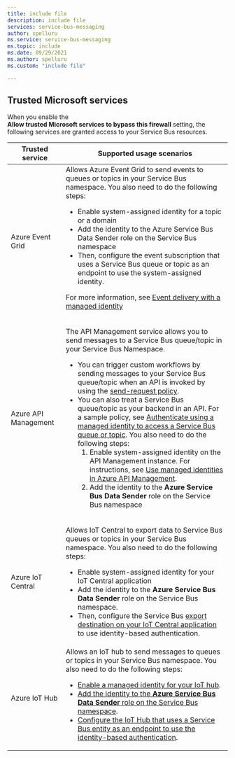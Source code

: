 ```yaml
---
title: include file
description: include file
services: service-bus-messaging
author: spelluru
ms.service: service-bus-messaging
ms.topic: include
ms.date: 09/29/2021
ms.author: spelluru
ms.custom: "include file"

---
```


## Trusted Microsoft services
When you enable the **Allow trusted Microsoft services to bypass this firewall** setting, the following services are granted access to your Service Bus resources.

| Trusted service | Supported usage scenarios | 
| --------------- | ------------------------- | 
| Azure Event Grid | Allows Azure Event Grid to send events to queues or topics in your Service Bus namespace. You also need to do the following steps: <ul><li>Enable system-assigned identity for a topic or a domain</li><li>Add the identity to the Azure Service Bus Data Sender role on the Service Bus namespace</li><li>Then, configure the event subscription that uses a Service Bus queue or topic as an endpoint to use the system-assigned identity.</li></ul> <p>For more information, see [Event delivery with a managed identity](../../event-grid/managed-service-identity.md)</p>|
| Azure API Management | <p>The API Management service allows you to send messages to a Service Bus queue/topic in your Service Bus Namespace.</p><ul><li>You can trigger custom workflows by sending messages to your Service Bus queue/topic when an API is invoked by using the [send-request policy](../../api-management/api-management-sample-send-request.md).</li><li>You can also treat a Service Bus queue/topic as your backend in an API. For a sample policy, see [Authenticate using a managed identity to access a Service Bus queue or topic](https://github.com/Azure/api-management-policy-snippets/blob/master/examples/Authenticate%20using%20Managed%20Identity%20to%20access%20Service%20Bus.xml). You also need to do the following steps:<ol><li>Enable system-assigned identity on the API Management instance. For instructions, see [Use managed identities in Azure API Management](../../api-management/api-management-howto-use-managed-service-identity.md).</li><li>Add the identity to the **Azure Service Bus Data Sender** role on the Service Bus namespace</li></ol></li></ul> | 
| Azure IoT Central | <p>Allows IoT Central to export data to Service Bus queues or topics in your Service Bus namespace. You also need to do the following steps:</p><ul><li>Enable system-assigned identity for your IoT Central application</li><li>Add the identity to the **Azure Service Bus Data Sender** role on the Service Bus namespace. </li><li>Then, configure the Service Bus [export destination on your IoT Central application](../../iot-central/core/howto-export-data.md) to use identity-based authentication. </li>
| Azure IoT Hub | Allows an IoT hub to send messages to queues or topics in your Service Bus namespace. You also need to do the following steps: <ul><li>[Enable a managed identity for your IoT hub](../../iot-hub/iot-hub-managed-identity.md).</li><li>[Add the identity to the **Azure Service Bus Data Sender** role on the Service Bus namespace](../../role-based-access-control/role-assignments-portal.md).</li><li>[Configure the IoT Hub that uses a Service Bus entity as an endpoint to use the identity-based authentication](../../iot-hub/iot-hub-managed-identity.md#configure-message-routing-with-managed-identities).</li></ul>
